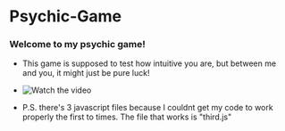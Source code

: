 # Psychic-Game


### Welcome to my psychic game!

* This game is supposed to test how intuitive you are, but between me and you, it might just be pure luck!


* ![Watch the video]()
 
 

* P.S. there's 3 javascript files because I couldnt get my code to work properly the first to times. The file that works is "third.js"